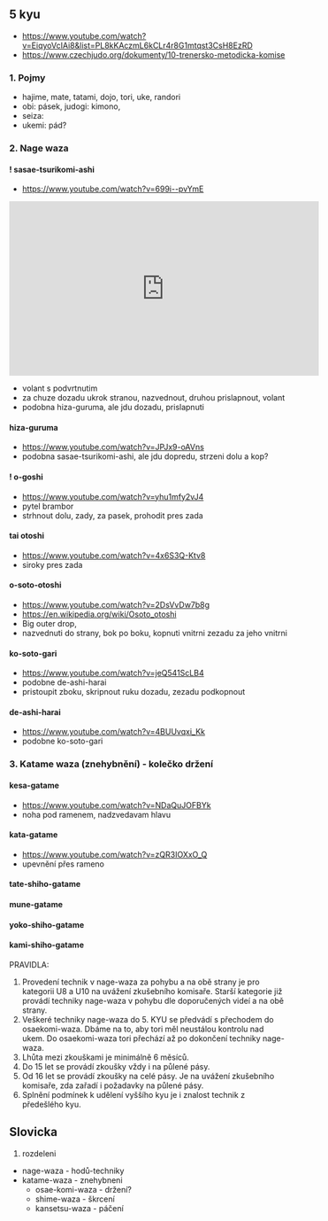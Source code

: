 
## 5 kyu

- https://www.youtube.com/watch?v=EiqyoVcIAi8&list=PL8kKAczmL6kCLr4r8G1mtqst3CsH8EzRD
- https://www.czechjudo.org/dokumenty/10-trenersko-metodicka-komise

### 1. Pojmy

- hajime, mate, tatami, dojo, tori, uke, randori
- obi: pásek, judogi: kimono, 
- seiza:
- ukemi: pád?

### 2. Nage waza

#### ! sasae-tsurikomi-ashi 

- https://www.youtube.com/watch?v=699i--pvYmE

<iframe width="560" height="315" src="https://www.youtube.com/embed/699i--pvYmE?si=EKFbtZPUOr7ESTpy" title="YouTube video player" frameborder="0" allow="accelerometer; autoplay; clipboard-write; encrypted-media; gyroscope; picture-in-picture; web-share" referrerpolicy="strict-origin-when-cross-origin" allowfullscreen></iframe>

- volant s podvrtnutim 
- za chuze dozadu ukrok stranou, nazvednout, druhou prislapnout, volant
- podobna hiza-guruma, ale jdu dozadu, prislapnuti

#### hiza-guruma

- https://www.youtube.com/watch?v=JPJx9-oAVns
- podobna sasae-tsurikomi-ashi, ale jdu dopredu, strzeni dolu a kop?

#### ! o-goshi

- https://www.youtube.com/watch?v=yhu1mfy2vJ4
- pytel brambor
- strhnout dolu, zady, za pasek, prohodit pres zada

#### tai otoshi

- https://www.youtube.com/watch?v=4x6S3Q-Ktv8
- siroky pres zada

#### o-soto-otoshi

- https://www.youtube.com/watch?v=2DsVvDw7b8g
- https://en.wikipedia.org/wiki/Osoto_otoshi
- Big outer drop, 
- nazvednuti do strany, bok po boku, kopnuti vnitrni zezadu za jeho vnitrni

#### ko-soto-gari

- https://www.youtube.com/watch?v=jeQ541ScLB4
- podobne de-ashi-harai
- pristoupit zboku, skripnout ruku dozadu, zezadu podkopnout


#### de-ashi-harai

- https://www.youtube.com/watch?v=4BUUvqxi_Kk
- podobne ko-soto-gari



### 3. Katame waza (znehybnění) - kolečko držení 

#### kesa-gatame 

- https://www.youtube.com/watch?v=NDaQuJOFBYk
- noha pod ramenem, nadzvedavam hlavu

#### kata-gatame 

- https://www.youtube.com/watch?v=zQR3IOXxO_Q
- upevnění přes rameno

#### tate-shiho-gatame 
#### mune-gatame 
#### yoko-shiho-gatame 
#### kami-shiho-gatame





PRAVIDLA:
1. Provedení technik v nage-waza za pohybu a na obě strany je pro kategorii U8 a U10 na uvážení zkušebního komisaře. Starší kategorie již provádí techniky nage-waza v pohybu dle doporučených videí a na obě strany.
2. Veškeré techniky nage-waza do 5. KYU se předvádí s přechodem do osaekomi-waza. Dbáme na to, aby tori měl neustálou kontrolu nad ukem. Do osaekomi-waza tori přechází až po dokončení techniky nage-waza.
3. Lhůta mezi zkouškami je minimálně 6 měsíců.
4. Do 15 let se provádí zkoušky vždy i na půlené pásy.
5. Od 16 let se provádí zkoušky na celé pásy. Je na uvážení zkušebního komisaře, zda zařadí i požadavky na půlené pásy.
6. Splnění podmínek k udělení vyššího kyu je i znalost technik z předešlého kyu.








## Slovicka

1. rozdeleni
- nage-waza - hodů-techniky
- katame-waza - znehybneni
	* osae-komi-waza - držení?
  * shime-waza - škrcení
  * kansetsu-waza - páčení



